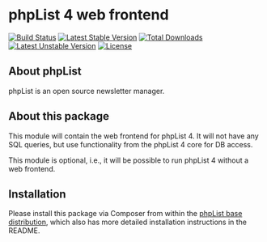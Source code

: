 # phpList 4 web frontend

[![Build Status](https://travis-ci.org/phpList/web-frontend.svg?branch=master)](https://travis-ci.org/phpList/web-frontend)
[![Latest Stable Version](https://poser.pugx.org/phplist/web-frontend/v/stable.svg)](https://packagist.org/packages/phpList/web-frontend)
[![Total Downloads](https://poser.pugx.org/phplist/web-frontend/downloads.svg)](https://packagist.org/packages/phpList/web-frontend)
[![Latest Unstable Version](https://poser.pugx.org/phplist/web-frontend/v/unstable.svg)](https://packagist.org/packages/phpList/web-frontend)
[![License](https://poser.pugx.org/phplist/web-frontend/license.svg)](https://packagist.org/packages/phpList/web-frontend)


## About phpList

phpList is an open source newsletter manager.


## About this package

This module will contain the web frontend for phpList 4. It will not have any
SQL queries, but use functionality from the phpList 4 core for DB access.

This module is optional, i.e., it will be possible to run phpList 4 without a
web frontend.


## Installation

Please install this package via Composer from within the
[phpList base distribution](https://github.com/phpList/base-distribution),
which also has more detailed installation instructions in the README.
